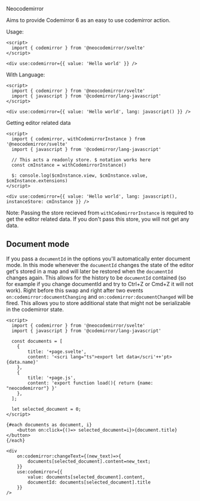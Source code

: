 Neocodemirror

Aims to provide Codemirror 6 as an easy to use codemirror action.

Usage:

```svelte
<script>
  import { codemirror } from '@neocodemirror/svelte'
</script>

<div use:codemirror={{ value: 'Hello world' }} />
```

With Language:

```svelte
<script>
  import { codemirror } from '@neocodemirror/svelte'
  import { javascript } from '@codemirror/lang-javascript'
</script>

<div use:codemirror={{ value: 'Hello world', lang: javascript() }} />
```

Getting editor related data

```svelte
<script>
  import { codemirror, withCodemirrorInstance } from '@neocodemirror/svelte'
  import { javascript } from '@codemirror/lang-javascript'

  // This acts a readonly store. $ notation works here
  const cmInstance = withCodemirrorInstance()

  $: console.log($cmInstance.view, $cmInstance.value, $cmInstance.extensions)
</script>

<div use:codemirror={{ value: 'Hello world', lang: javascript(), instanceStore: cmInstance }} />
```

Note: Passing the store recieved from `withCodemirrorInstance` is required to get the editor related data. If you don't pass this store, you will not get any data.

## Document mode

If you pass a `documentId` in the options you'll automatically enter document mode. In this mode whenever the `documentId` changes the state of the editor get's stored in a map and will later be restored when the `documentId` changes again. This allows for the history to be `documentId` contained (so for example if you change documentId and try to Ctrl+Z or Cmd+Z it will not work). Right before this swap and right after two events `on:codemirror:documentChanging` and `on:codemirror:documentChanged` will be fired. This allows you to store additional state that might not be serializable in the codemirror state.

```svelte
<script>
  import { codemirror } from '@neocodemirror/svelte'
  import { javascript } from '@codemirror/lang-javascript'

  const documents = [
	{
		title: '+page.svelte',
		content: '<scri lang="ts">export let data</scri'++'pt> {data.name}'
	},
	{
		title: '+page.js',
		content: 'export function load(){ return {name: "neocodemirror"} }'
	},
  ];

  let selected_document = 0;
</script>

{#each documents as document, i}
	<button on:click={()=> selected_document=i}>{document.title}</button>
{/each}

<div 
	on:codemirror:changeText={(new_text)=>{
		documents[selected_document].content=new_text;
	}}
	use:codemirror={{ 
		value: documents[selected_document].content, 
		documentId: documents[selected_document].title
	}} 
/>
```